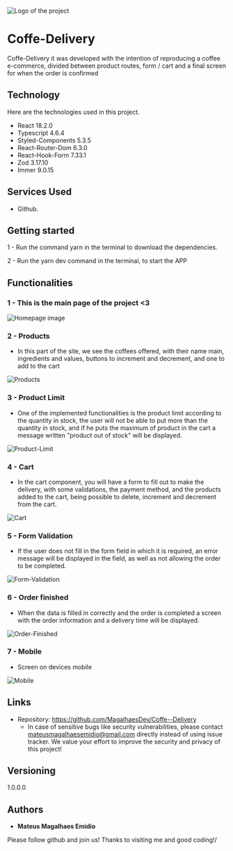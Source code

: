 ![Logo of the project](https://github.com/MagalhaesDev/Coffe--Delivery/blob/main/src/assets/logo.svg)

# Coffe-Delivery

Coffe-Delivery it was developed with the intention of reproducing a coffee e-commerce, divided between product routes, form / cart and a final screen for when the order is confirmed

## Technology 

Here are the technologies used in this project.

* React 18.2.0
* Typescript 4.6.4
* Styled-Components 5.3.5
* React-Router-Dom 6.3.0
* React-Hook-Form 7.33.1
* Zod 3.17.10
* Immer 9.0.15

## Services Used

* Github.

## Getting started
 
1 - Run the command yarn in the terminal to download the dependencies.

2 - Run the yarn dev command in the terminal, to start the APP

## Functionalities

### 1 - This is the main page of the project <3 

![Homepage image](https://github.com/MagalhaesDev/Coffe--Delivery/blob/main/src/assets/imgs-readme/main.png)

### 2 - Products 

* In this part of the site, we see the coffees offered, with their name main, ingredients and values, buttons to increment and decrement, and one to add to the cart

![Products](https://github.com/MagalhaesDev/Coffe--Delivery/blob/main/src/assets/imgs-readme/products.png)

### 3 - Product Limit

* One of the implemented functionalities is the product limit according to the quantity in stock, the user will not be able to put more than the quantity in stock, and if he puts the maximum of product in the cart a message written "product out of stock" will be displayed.

![Product-Limit](https://github.com/MagalhaesDev/Coffe--Delivery/blob/main/src/assets/imgs-readme/products-stock.png)

### 4 - Cart

* In the cart component, you will have a form to fill out to make the delivery, with some validations, the payment method, and the products added to the cart, being possible to delete, increment and decrement from the cart.

![Cart](https://github.com/MagalhaesDev/Coffe--Delivery/blob/main/src/assets/imgs-readme/cart.png)

### 5 - Form Validation 

* If the user does not fill in the form field in which it is required, an error message will be displayed in the field, as well as not allowing the order to be completed.

![Form-Validation](https://github.com/MagalhaesDev/Coffe--Delivery/blob/main/src/assets/imgs-readme/form-validation.png)

### 6 - Order finished

* When the data is filled in correctly and the order is completed a screen with the order information and a delivery time will be displayed.

![Order-Finished](https://github.com/MagalhaesDev/Coffe--Delivery/blob/main/src/assets/imgs-readme/order-finished.png)

### 7 - Mobile

* Screen on devices mobile

![Mobile](https://github.com/MagalhaesDev/Coffe--Delivery/blob/main/src/assets/imgs-readme/mobile.png)

## Links
  - Repository: https://github.com/MagalhaesDev/Coffe--Delivery
    - In case of sensitive bugs like security vulnerabilities, please contact
      mateusmagalhaesemidio@gmail.com directly instead of using issue tracker. We value your effort
      to improve the security and privacy of this project!

  ## Versioning

  1.0.0.0


  ## Authors

  * **Mateus Magalhaes Emidio** 

  Please follow github and join us!
  Thanks to visiting me and good coding!/
